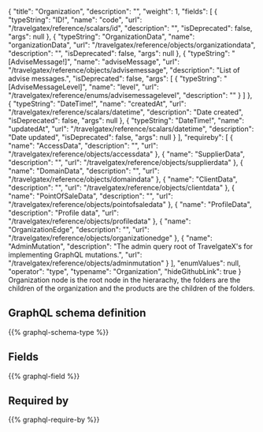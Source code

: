 {
  "title": "Organization",
  "description": "",
  "weight": 1,
  "fields": [
    {
      "typeString": "ID!",
      "name": "code",
      "url": "/travelgatex/reference/scalars/id",
      "description": "",
      "isDeprecated": false,
      "args": null
    },
    {
      "typeString": "OrganizationData",
      "name": "organizationData",
      "url": "/travelgatex/reference/objects/organizationdata",
      "description": "",
      "isDeprecated": false,
      "args": null
    },
    {
      "typeString": "[AdviseMessage!]",
      "name": "adviseMessage",
      "url": "/travelgatex/reference/objects/advisemessage",
      "description": "List of advise messages.",
      "isDeprecated": false,
      "args": [
        {
          "typeString": "[AdviseMessageLevel]",
          "name": "level",
          "url": "/travelgatex/reference/enums/advisemessagelevel",
          "description": ""
        }
      ]
    },
    {
      "typeString": "DateTime!",
      "name": "createdAt",
      "url": "/travelgatex/reference/scalars/datetime",
      "description": "Date created",
      "isDeprecated": false,
      "args": null
    },
    {
      "typeString": "DateTime!",
      "name": "updatedAt",
      "url": "/travelgatex/reference/scalars/datetime",
      "description": "Date updated",
      "isDeprecated": false,
      "args": null
    }
  ],
  "requireby": [
    {
      "name": "AccessData",
      "description": "",
      "url": "/travelgatex/reference/objects/accessdata"
    },
    {
      "name": "SupplierData",
      "description": "",
      "url": "/travelgatex/reference/objects/supplierdata"
    },
    {
      "name": "DomainData",
      "description": "",
      "url": "/travelgatex/reference/objects/domaindata"
    },
    {
      "name": "ClientData",
      "description": "",
      "url": "/travelgatex/reference/objects/clientdata"
    },
    {
      "name": "PointOfSaleData",
      "description": "",
      "url": "/travelgatex/reference/objects/pointofsaledata"
    },
    {
      "name": "ProfileData",
      "description": "Profile data",
      "url": "/travelgatex/reference/objects/profiledata"
    },
    {
      "name": "OrganizationEdge",
      "description": "",
      "url": "/travelgatex/reference/objects/organizationedge"
    },
    {
      "name": "AdminMutation",
      "description": "The admin query root of TravelgateX's for implementing GraphQL mutations.",
      "url": "/travelgatex/reference/objects/adminmutation"
    }
  ],
  "enumValues": null,
  "operator": "type",
  "typename": "Organization",
  "hideGithubLink": true
}
Organization node is the root node in the hierarachy, the folders are the children of the organization and the products are the children of the folders.
## GraphQL schema definition

{{% graphql-schema-type %}}

## Fields

{{% graphql-field %}}

## Required by

{{% graphql-require-by %}}
